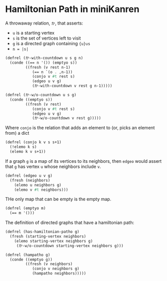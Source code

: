 # Hamiltonian Path in miniKanren

A throwaway relation, `か`, that asserts:
* `u` is a starting vertex
* `s` is the set of vertices left to visit
* `g` is a directed graph containing `{u}∪s`
* `n = |s|`


```scheme
(defrel (か-with-countdown u s g n)
  (conde ((== n '()) (emptyo s))
         ((fresh (v rest n-1)
            (== n `(o . ,n-1))
            (conjo v #t rest s)
            (edgeo u v g)
            (か-with-countdown v rest g n-1)))))
```


```scheme
(defrel (か-w/o-countdown u s g)
  (conde ((emptyo s))
         ((fresh (v rest)
            (conjo v #t rest s)
            (edgeo u v g)
            (か-w/o-countdown v rest g)))))
```

Where `conjo` is the relation that adds an element to (or, picks an element from) a dict

```scheme
(defrel (conjo k v s s+1)
  (!elemo k s)
  (elemo k v s+1))
```

If a graph `g` is a map of its vertices to its neighbors, then `edgeo` would assert that `g` has vertex `u` whose neighbors include `v`.

```scheme
(defrel (edgeo u v g)
  (fresh (neighbors)
    (elemo u neighbors g)
    (elemo v #t neighbors)))
```

THe only map that can be empty is the empty map.

```scheme
(defrel (emptyo m)
  (== m '()))
```

The definition of directed graphs that have a hamiltonian path:

```scheme
(defrel (has-hamiltonian-patho g)
  (fresh (starting-vertex neighbors)
    (elemo starting-vertex neighbors g)
     (か-w/o-countdown starting-vertex neighbors g)))
```

```scheme
(defrel (hampatho g)
  (conde ((emptyo g))
         ((fresh (v neighbors)
            (conjo v neighbors g)
            (hampatho neighbors)))))
```

